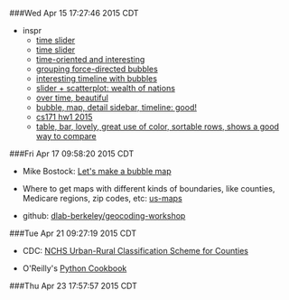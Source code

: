 ###Wed Apr 15 17:27:46 2015 CDT
* inspr
    * [time slider](http://www.lemonde.fr/politique/visuel/2012/09/18/de-maastricht-au-traite-budgetaire-les-oui-et-les-non-de-39-personnalites-politiques_1760615_823448.html)
    * [time slider](http://fcc.github.io/calltraffic/trafficbyyear.html)
    * [time-oriented and interesting](http://nextflu.org/H3N2/)
    * [grouping force-directed bubbles](http://improve.ro/sandbox/politicians/v1.1/)
    * [interesting timeline with bubbles](http://neuralengr.com/asifr/journals/)
    * [slider + scatterplot: wealth of nations](http://romsson.github.io/dragit/example/nations.html)
    * [over time, beautiful](http://petr-devaikin.github.io/katz/eng/timeline/)
    * [bubble, map, detail sidebar, timeline: good!](http://conflictstudy.asiafoundation.org/)
    * [cs171 hw1 2015](https://github.com/CS171/2015-cs171-homework/tree/master/hw1)
    * [table, bar, lovely, great use of color, sortable rows, shows a good way to compare](http://www.nytimes.com/interactive/2012/09/14/us/how-the-chicago-public-school-district-compares.html)

###Fri Apr 17 09:58:20 2015 CDT
* Mike Bostock: [Let's make a bubble map](http://bost.ocks.org/mike/bubble-map/)

* Where to get maps with different kinds of boundaries, like counties, Medicare regions, zip codes, etc:
    [us-maps](https://github.com/jgoodall/us-maps)

* github: [dlab-berkeley/geocoding-workshop](https://github.com/dlab-berkeley/geocoding-workshop)

###Tue Apr 21 09:27:19 2015 CDT
* CDC: [NCHS Urban-Rural Classification Scheme for Counties](http://www.cdc.gov/nchs/data_access/urban_rural.htm)

* O'Reilly's [Python Cookbook](http://chimera.labs.oreilly.com/books/1230000000393)

###Thu Apr 23 17:57:57 2015 CDT
